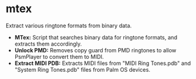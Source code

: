 # mtex
Extract various ringtone formats from binary data.

- <b>MTex:</b> Script that searches binary data for ringtone formats, and extracts them accordingly.
- <b>Unlock PMD:</b> Removes copy guard from PMD ringtones to allow PsmPlayer to convert them to MIDI.
- <b>Extract MIDI PDB:</b> Extracts MIDI files from "MIDI Ring Tones.pdb" and "System Ring Tones.pdb" files from Palm OS devices.
